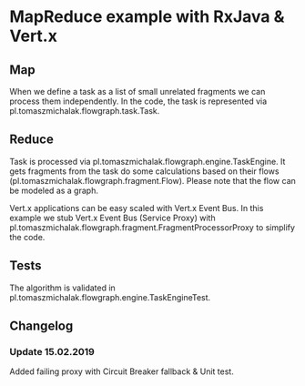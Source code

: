 # MapReduce example with RxJava & Vert.x

## Map
When we define a task as a list of small unrelated fragments we can process them independently.
In the code, the task is represented via pl.tomaszmichalak.flowgraph.task.Task.

## Reduce
Task is processed via pl.tomaszmichalak.flowgraph.engine.TaskEngine. It gets fragments from the task
do some calculations based on their flows (pl.tomaszmichalak.flowgraph.fragment.Flow). Please note 
that the flow can be modeled as a graph.

Vert.x applications can be easy scaled with Vert.x Event Bus. In this example we stub Vert.x Event
Bus (Service Proxy) with pl.tomaszmichalak.flowgraph.fragment.FragmentProcessorProxy to simplify 
the code.

## Tests
The algorithm is validated in pl.tomaszmichalak.flowgraph.engine.TaskEngineTest.

## Changelog

### Update 15.02.2019
Added failing proxy with Circuit Breaker fallback & Unit test. 
 
  
